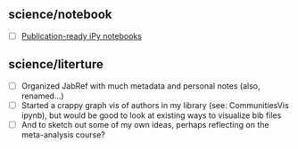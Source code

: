 ## science/notebook

- [ ] [Publication-ready iPy notebooks](http://blog.juliusschulz.de/blog/ultimate-ipython-notebook)

## science/literture

- [ ] Organized JabRef with much metadata and personal notes (also, renamed...)
- [ ] Started a crappy graph vis of authors in my library (see: CommunitiesVis ipynb), but would be good to look at existing ways to visualize bib files
- [ ] And to sketch out some of my own ideas, perhaps reflecting on the meta-analysis course?

